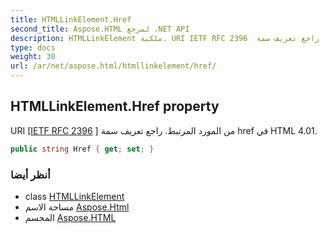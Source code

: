 ```yaml
---
title: HTMLLinkElement.Href
second_title: Aspose.HTML لمرجع .NET API
description: HTMLLinkElement ملكية. URI IETF RFC 2396  من المورد المرتبط. راجع تعريف سمة href في HTML 4.01.
type: docs
weight: 30
url: /ar/net/aspose.html/htmllinkelement/href/
---
```

## HTMLLinkElement.Href property

URI [[IETF RFC 2396](http://www.ietf.org/rfc/rfc2396.txt) ] من المورد المرتبط. راجع تعريف سمة href في HTML 4.01.

```csharp
public string Href { get; set; }
```

### أنظر أيضا

* class [HTMLLinkElement](../)
* مساحة الاسم [Aspose.Html](../../htmllinkelement/)
* المجسم [Aspose.HTML](../../../)


